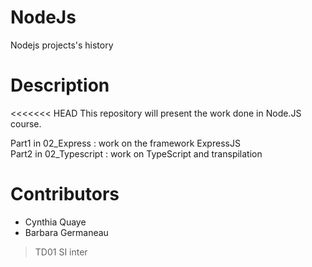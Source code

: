# NodeJs
Nodejs projects's history

# Description
<<<<<<< HEAD
This repository will present the work done in Node.JS course.

Part1 in 02_Express : work on the framework ExpressJS  
Part2 in 02_Typescript : work on TypeScript and transpilation

# Contributors
* Cynthia Quaye
* Barbara Germaneau
> TD01 SI inter

